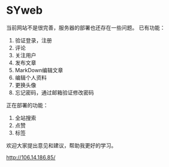 # SYweb
当前网站不是很完善，服务器的部署也还存在一些问题。 已有功能： 
1. 验证登录，注册 
2. 评论 
3. 关注用户 
4. 发布文章 
5. MarkDown编辑文章 
6. 编辑个人资料 
7. 更换头像 
8. 忘记密码，通过邮箱验证修改密码

正在部署的功能： 
1. 全站搜索 
2. 点赞 
3. 标签

欢迎大家提出意见和建议，帮助我更好的学习。

http://106.14.186.85/
